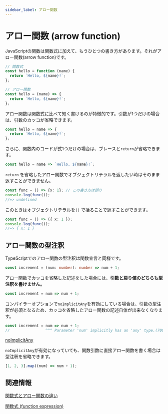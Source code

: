 ```yaml
---
sidebar_label: アロー関数
---
```


# アロー関数 (arrow function)

JavaScriptの関数は関数式に加えて、もうひとつの書き方があります。それがアロー関数(arrow function)です。

```javascript
// 関数式
const hello = function (name) {
  return `Hello, ${name}!`;
};

// アロー関数
const hello = (name) => {
  return `Hello, ${name}!`;
};
```

アロー関数は関数式に比べて短く書けるのが特徴的です。引数が1つだけの場合は、引数のカッコが省略できます。

<!--prettier-ignore-->
```javascript
const hello = name => {
  return `Hello, ${name}!`;
};
```

さらに、関数内のコードが式1つだけの場合は、ブレースと`return`が省略できます。

<!--prettier-ignore-->
```javascript
const hello = name => `Hello, ${name}!`;
```

`return` を省略したアロー関数でオブジェクトリテラルを返したい時はそのまま返すことができません。

<!--prettier-ignore-->
```typescript
const func = () => {x: 1}; // この書き方は誤り
console.log(func());
//=> undefined
```

このときはオブジェクトリテラルを`()` で括ることで返すことができます。

```typescript
const func = () => ({ x: 1 });
console.log(func());
//=> { x: 1 }
```

## アロー関数の型注釈

TypeScriptでのアロー関数の型注釈は関数宣言と同様です。

```typescript
const increment = (num: number): number => num + 1;
```

アロー関数でカッコを省略した記述をした場合には、**引数と戻り値のどちらも型注釈を書けません。**

<!--prettier-ignore-->
```typescript
const increment = num => num + 1;
```

コンパイラーオプションで`noImplicitAny`を有効にしている場合は、引数の型注釈が必須となるため、カッコを省略したアロー関数の記述自体が出来なくなります。

<!--prettier-ignore-->
```typescript
const increment = num => num + 1;
//                ^^^ Parameter 'num' implicitly has an 'any' type.(7006)
```

[noImplicitAny](../tsconfig/noimplicitany.md)

`noImplicitAny`が有効になっていても、関数引数に直接アロー関数を書く場合は型注釈を省略できます。

```typescript
[1, 2, 3].map((num) => num + 1);
```

## 関連情報

[関数式とアロー関数の違い](function-expression-vs-arrow-functions.md)

[関数式 (function expression)](function-expression.md)
